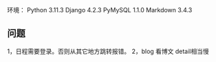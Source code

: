 环境：
Python 3.11.3
Django         4.2.3
PyMySQL        1.1.0
Markdown       3.4.3






## 问题
1，日程需要登录。否则从其它地方跳转报错。
2，blog 看博文 detail相当慢